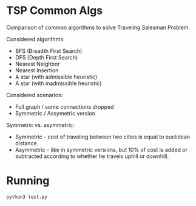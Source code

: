 # TSP Common Algs
Comparison of common algorithms to solve Traveling Salesman Problem.

Considered algorithms:
- BFS (Breadth First Search)
- DFS (Depth First Search)
- Nearest Neighbor
- Nearest Insertion
- A star (with admissible heuristic)
- A star (with inadmissible heuristic)

Considered scenarios:
- Full graph / some connections dropped
- Symmetric / Assymetric version

Symmetric vs. asymmetric:
- Symmetric - cost of traveling between two cities is equal to euclidean distance.
- Asymmetric - like in symmetric versions, but 10% of cost is added or subtracted according to whether he travels uphill or downhill.

# Running
`python3 test.py`
